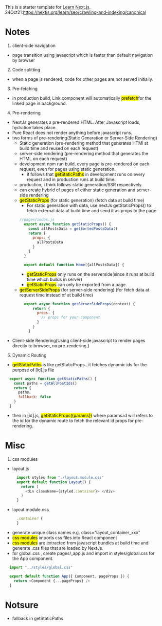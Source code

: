 This is a starter template for [Learn Next.js](https://nextjs.org/learn).
24Oct21:https://nextjs.org/learn/seo/crawling-and-indexing/canonical
# Notes
1. client-side navigation
  - page transition using javascript which is faster than default navigation by browser
2. Code splitting
  - when a page is rendered, code for other pages are not served initially.
3. Pre-fetching
  - in production build, Link component will automatically <mark>prefetch</mark>for the linked page in background.
4. Pre-rendering
  - NextJs generates a pre-rendered HTML. After Javascript loads, hydration takes place.
  - Pure React does not render anything before javascript runs.
  - two forms of pre-rendering(Static Genaration or Server-Side Rendering)
    - Static generation (pre-rendering method that generates HTMl at build time and reused on each request)
    - server-side rendering (pre-rendering method that generates the HTML on each request)
    - development npm run build, every page is pre-rendered on each request, even for pages using static generation.
      - it follows that <mark>getStaticPaths</mark> in development runs on every request and in production runs at build time.
    - production, i think follows static generation/SSR respectively.
    - can create hybrid of pages of either static generation and server-side rendering
    - <mark>getStaticProps</mark> (for static generation) (fetch data at build time)
      - For static generation with data, use nextJs getStaticProps() to fetch external data at build time and send it as props to the page
      ```javascript
      //pages/index.js
        export async function getStaticProps() {
          const allPostsData = getSortedPostsData()
          return {
            props: {
              allPostsData
            }     
          }
        }

        export default function Home({allPostsData}) {
      ```
      - <mark>getStaticProps</mark> only runs on the serverside(since it runs at build time which builds in server)
      - <mark>getStaticProps</mark>  can only be exported from a page.
    - <mark>getServerSideProps</mark> (for server-side rendering) (for fetch data at request time instead of at build time)
      ```javascript
        export async function getServerSideProps(context) {
            return {
              props: {
                // props for your component
              }
            }
          }
      ```
  - Client-side Rendering(Using client-side javascript to render pages directly to browser, no pre-rendering.)
5. Dynamic Routing
  - <mark>getStaticPaths</mark> is like getStaticProps...it fetches dynamic ids for the purpose of [id].js file
  ```javascript
    export async function getStaticPaths() {
      const paths = getAllPostIds()
      return {
        paths,
        fallback: false
      }
    }
  ```
  - then in [id].js, <mark>getStaticProps({params})</mark> where params.id will refers to the id for the dynamic route to fetch the relevant id props for pre-rendering.

# Misc
1. css modules
  - layout.js 
    ```javascript
      import styles from "./layout.module.css"
      export default function Layout() {
        return (
          <div className={styled.container}> </div>
        )
      }
    ```
  - layout.module.css
    ```javascript
      .container {
      }
    ```
  - generate unique class names e.g. class="layout_container_xxx"
  - <mark>css modules</mark> imports css files into React component
  - <mark>css modules</mark> are extracted from javascript bundles at build time and generate .css files that are loaded by NextJs.
  - for global.css , create pages/_app.js and import in styles/global.css for the App component.
  ```javascript
    import "../styles/global.css"

    export default function App({ Component, pageProps }) {
      return <Component {...pageProps} />
    }
  ```

# Notsure

- fallback in getStaticPaths